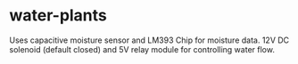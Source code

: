 # water-plants

Uses capacitive moisture sensor and LM393 Chip for moisture data. 12V DC solenoid (default closed) and 5V relay module for controlling water flow. 
